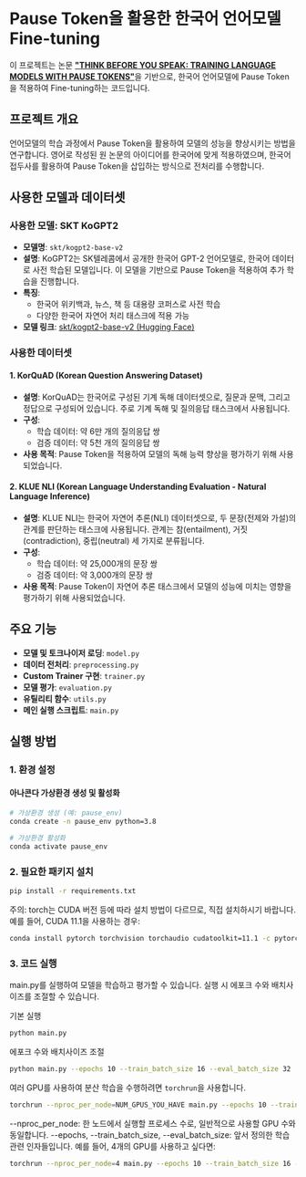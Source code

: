 # Pause Token을 활용한 한국어 언어모델 Fine-tuning

이 프로젝트는 논문 [**"THINK BEFORE YOU SPEAK: TRAINING LANGUAGE MODELS WITH PAUSE TOKENS"**](https://arxiv.org/abs/2207.07696)을 기반으로, 한국어 언어모델에 Pause Token을 적용하여 Fine-tuning하는 코드입니다.

## 프로젝트 개요

언어모델의 학습 과정에서 Pause Token을 활용하여 모델의 성능을 향상시키는 방법을 연구합니다. 영어로 작성된 원 논문의 아이디어를 한국어에 맞게 적용하였으며, 한국어 접두사를 활용하여 Pause Token을 삽입하는 방식으로 전처리를 수행합니다.

## 사용한 모델과 데이터셋

### 사용한 모델: SKT KoGPT2

- **모델명**: `skt/kogpt2-base-v2`
- **설명**: KoGPT2는 SK텔레콤에서 공개한 한국어 GPT-2 언어모델로, 한국어 데이터로 사전 학습된 모델입니다. 이 모델을 기반으로 Pause Token을 적용하여 추가 학습을 진행합니다.
- **특징**:
  - 한국어 위키백과, 뉴스, 책 등 대용량 코퍼스로 사전 학습
  - 다양한 한국어 자연어 처리 태스크에 적용 가능
- **모델 링크**: [skt/kogpt2-base-v2 (Hugging Face)](https://huggingface.co/skt/kogpt2-base-v2)

### 사용한 데이터셋

#### 1. KorQuAD (Korean Question Answering Dataset)

- **설명**: KorQuAD는 한국어로 구성된 기계 독해 데이터셋으로, 질문과 문맥, 그리고 정답으로 구성되어 있습니다. 주로 기계 독해 및 질의응답 태스크에서 사용됩니다.
- **구성**:
  - 학습 데이터: 약 6만 개의 질의응답 쌍
  - 검증 데이터: 약 5천 개의 질의응답 쌍
- **사용 목적**: Pause Token을 적용하여 모델의 독해 능력 향상을 평가하기 위해 사용되었습니다.

#### 2. KLUE NLI (Korean Language Understanding Evaluation - Natural Language Inference)

- **설명**: KLUE NLI는 한국어 자연어 추론(NLI) 데이터셋으로, 두 문장(전제와 가설)의 관계를 판단하는 태스크에 사용됩니다. 관계는 참(entailment), 거짓(contradiction), 중립(neutral) 세 가지로 분류됩니다.
- **구성**:
  - 학습 데이터: 약 25,000개의 문장 쌍
  - 검증 데이터: 약 3,000개의 문장 쌍
- **사용 목적**: Pause Token이 자연어 추론 태스크에서 모델의 성능에 미치는 영향을 평가하기 위해 사용되었습니다.


## 주요 기능

- **모델 및 토크나이저 로딩**: `model.py`
- **데이터 전처리**: `preprocessing.py`
- **Custom Trainer 구현**: `trainer.py`
- **모델 평가**: `evaluation.py`
- **유틸리티 함수**: `utils.py`
- **메인 실행 스크립트**: `main.py`

## 실행 방법

### 1. 환경 설정

#### 아나콘다 가상환경 생성 및 활성화

```bash
# 가상환경 생성 (예: pause_env)
conda create -n pause_env python=3.8

# 가상환경 활성화
conda activate pause_env
```

### 2. 필요한 패키지 설치
```bash
pip install -r requirements.txt
```

주의: torch는 CUDA 버전 등에 따라 설치 방법이 다르므로, 직접 설치하시기 바랍니다.
예를 들어, CUDA 11.1을 사용하는 경우:
```bash
conda install pytorch torchvision torchaudio cudatoolkit=11.1 -c pytorch -c nvidia
```


### 3. 코드 실행
main.py를 실행하여 모델을 학습하고 평가할 수 있습니다. 실행 시 에포크 수와 배치사이즈를 조절할 수 있습니다.

기본 실행
```bash
python main.py
```
에포크 수와 배치사이즈 조절
```bash
python main.py --epochs 10 --train_batch_size 16 --eval_batch_size 32
```

여러 GPU를 사용하여 분산 학습을 수행하려면 `torchrun`을 사용합니다.
```bash
torchrun --nproc_per_node=NUM_GPUS_YOU_HAVE main.py --epochs 10 --train_batch_size 16 --eval_batch_size 32
```
--nproc_per_node: 한 노드에서 실행할 프로세스 수로, 일반적으로 사용할 GPU 수와 동일합니다.
--epochs, --train_batch_size, --eval_batch_size: 앞서 정의한 학습 관련 인자들입니다.
예를 들어, 4개의 GPU를 사용하고 싶다면:

```bash
torchrun --nproc_per_node=4 main.py --epochs 10 --train_batch_size 16 --eval_batch_size 32
```


